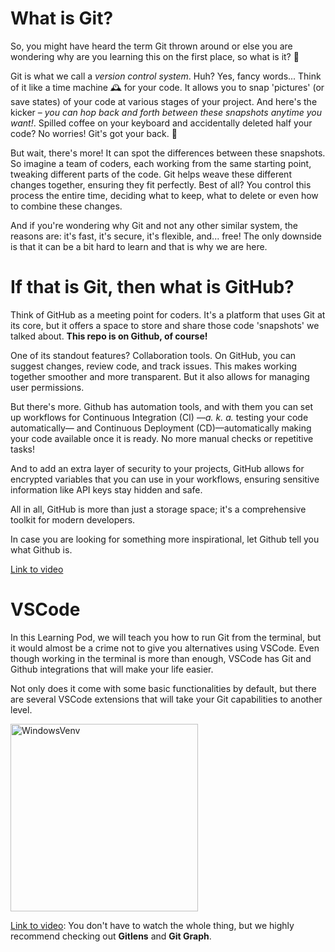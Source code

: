 # What is Git?

So, you might have heard the term Git thrown around or else you are wondering why are you learning this on the first place, so what is it? 🤔 

Git is what we call a _version control system_. Huh? Yes, fancy words... Think of it like a time machine 🕰️ for your code. It allows you to snap 'pictures' (or save states) of your code at various stages of your project. And here's the kicker – _you can hop back and forth between these snapshots anytime you want!_. Spilled coffee on your keyboard and accidentally deleted half your code? No worries! Git's got your back. 🙌

But wait, there's more! It can spot the differences between these snapshots. So imagine a team of coders, each working from the same starting point, tweaking different parts of the code. Git helps weave these different changes together, ensuring they fit perfectly. Best of all? You control this process the entire time, deciding what to keep, what to delete or even how to combine these changes.

And if you're wondering why Git and not any other similar system, the reasons are: it's fast, it's secure, it's flexible, and... free! 
The only downside is that it can be a bit hard to learn and that is why we are here. 



# If that is Git, then what is GitHub?

Think of GitHub as a meeting point for coders. It's a platform that uses Git at its core, but it offers a space to store and share those code 'snapshots' we talked about. **This repo is on Github, of course!**

One of its standout features? Collaboration tools. On GitHub, you can suggest changes, review code, and track issues. This makes working together smoother and more transparent. But it also allows for managing user permissions.

But there's more. Github has automation tools, and with them you can set up workflows for Continuous Integration (CI) —_a. k. a._ testing your code automatically— and Continuous Deployment (CD)—automatically making your code available once it is ready. No more manual checks or repetitive tasks!

And to add an extra layer of security to your projects, GitHub allows for encrypted variables that you can use in your workflows, ensuring sensitive information like API keys stay hidden and safe.

All in all, GitHub is more than just a storage space; it's a comprehensive toolkit for modern developers. 

In case you are looking for something more inspirational, let Github tell you what Github is.

[Link to video](https://www.youtube.com/watch?v=pBy1zgt0XPc)



# VSCode

In this Learning Pod, we will teach you how to run Git from the terminal, but it would almost be a crime not to give you alternatives using VSCode. Even though working in the terminal is more than enough, VSCode has Git and Github integrations that will make your life easier.

Not only does it come with some basic functionalities by default, but there are several VSCode extensions that will take your Git capabilities to another level.

<img src="../images/Guva-oab1pghd.jpg" alt="WindowsVenv" width="300" height="auto">

[Link to video](https://www.youtube.com/watch?v=Guva-oab1pg): You don't have to watch the whole thing, but we highly recommend checking out **Gitlens** and **Git Graph**.


